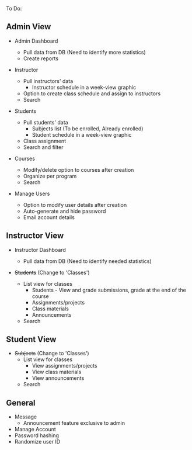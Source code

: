To Do:

## Admin View

  * Admin Dashboard
    * Pull data from DB (Need to identify more statistics)
    * Create reports
      
  * Instructor
    * Pull instructors' data
      * Instructor schedule in a week-view graphic
    * Option to create class schedule and assign to instructors
    * Search
      
  * Students
    * Pull students' data
      * Subjects list (To be enrolled, Already enrolled)
      * Student schedule in a week-view graphic
    * Class assignment
    * Search and filter
        
  * Courses
    * Modify/delete option to courses after creation
    * Organize per program
    * Search
      
  * Manage Users
    * Option to modify user details after creation
    * Auto-generate and hide password
    * Email account details

## Instructor View

  * Instructor Dashboard
    * Pull data from DB (Need to identify needed statistics)
      
  * ~~Students~~ (Change to 'Classes')
    * List view for classes
      * Students - View and grade submissions, grade at the end of the course
      * Assignments/projects
      * Class materials
      * Announcements
    * Search

## Student View

  * ~~Subjects~~ (Change to 'Classes')
    * List view for classes 
      * View assignments/projects
      * View class materials
      * View announcements
    * Search

## General

  * Message
    * Announcement feature exclusive to admin
  * Manage Account
  * Password hashing
  * Randomize user ID
